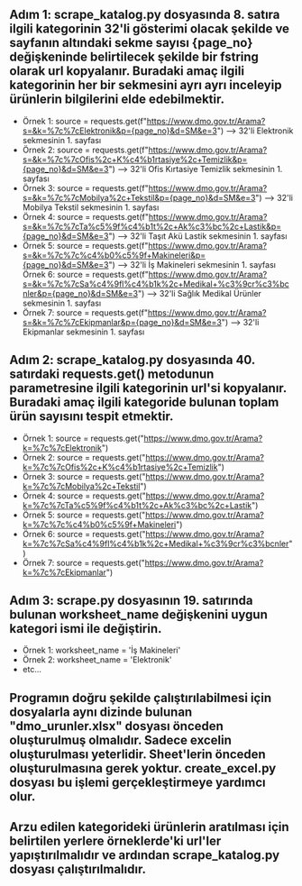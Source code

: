 ## Adım 1: scrape_katalog.py dosyasında 8. satıra ilgili kategorinin 32'li gösterimi olacak şekilde ve sayfanın altındaki sekme sayısı {page_no} değişkeninde belirtilecek şekilde bir fstring olarak url kopyalanır. Buradaki amaç ilgili kategorinin her bir sekmesini ayrı ayrı inceleyip ürünlerin bilgilerini elde edebilmektir.
* Örnek 1: source = requests.get(f"https://www.dmo.gov.tr/Arama?s=&k=%7c%7cElektronik&p={page_no}&d=SM&e=3") --> 32'li Elektronik sekmesinin 1. sayfası
* Örnek 2: source = requests.get(f"https://www.dmo.gov.tr/Arama?s=&k=%7c%7cOfis%2c+K%c4%b1rtasiye%2c+Temizlik&p={page_no}&d=SM&e=3") --> 32'li Ofis Kırtasiye Temizlik sekmesinin 1. sayfası
* Örnek 3: source = requests.get(f"https://www.dmo.gov.tr/Arama?s=&k=%7c%7cMobilya%2c+Tekstil&p={page_no}&d=SM&e=3") --> 32'li Mobilya Tekstil sekmesinin 1. sayfası
* Örnek 4: source = requests.get(f"https://www.dmo.gov.tr/Arama?s=&k=%7c%7cTa%c5%9f%c4%b1t%2c+Ak%c3%bc%2c+Lastik&p={page_no}&d=SM&e=3") --> 32'li Taşıt Akü Lastik sekmesinin 1. sayfası
* Örnek 5: source = requests.get(f"https://www.dmo.gov.tr/Arama?s=&k=%7c%7c%c4%b0%c5%9f+Makineleri&p={page_no}&d=SM&e=3") --> 32'li İş Makineleri sekmesinin 1. sayfası
Örnek 6: source = requests.get(f"https://www.dmo.gov.tr/Arama?s=&k=%7c%7cSa%c4%9fl%c4%b1k%2c+Medikal+%c3%9cr%c3%bcnler&p={page_no}&d=SM&e=3") --> 32'li Sağlık Medikal Ürünler sekmesinin 1. sayfası
* Örnek 7: source = requests.get(f"https://www.dmo.gov.tr/Arama?s=&k=%7c%7cEkipmanlar&p={page_no}&d=SM&e=3") --> 32'li Ekipmanlar sekmesinin 1. sayfası

## Adım 2: scrape_katalog.py dosyasında 40. satırdaki requests.get() metodunun parametresine ilgili kategorinin url'si kopyalanır. Buradaki amaç ilgili kategoride bulunan toplam ürün sayısını tespit etmektir.
* Örnek 1: source = requests.get("https://www.dmo.gov.tr/Arama?k=%7c%7cElektronik")
* Örnek 2: source = requests.get("https://www.dmo.gov.tr/Arama?k=%7c%7cOfis%2c+K%c4%b1rtasiye%2c+Temizlik")
* Örnek 3: source = requests.get("https://www.dmo.gov.tr/Arama?k=%7c%7cMobilya%2c+Tekstil")
* Örnek 4: source = requests.get("https://www.dmo.gov.tr/Arama?k=%7c%7cTa%c5%9f%c4%b1t%2c+Ak%c3%bc%2c+Lastik")
* Örnek 5: source = requests.get("https://www.dmo.gov.tr/Arama?k=%7c%7c%c4%b0%c5%9f+Makineleri")
* Örnek 6: source = requests.get("https://www.dmo.gov.tr/Arama?k=%7c%7cSa%c4%9fl%c4%b1k%2c+Medikal+%c3%9cr%c3%bcnler")
* Örnek 7: source = requests.get("https://www.dmo.gov.tr/Arama?k=%7c%7cEkipmanlar")

## Adım 3: scrape.py dosyasının 19. satırında bulunan worksheet_name değişkenini uygun kategori ismi ile değiştirin.
* Örnek 1: worksheet_name = 'İş Makineleri'
* Örnek 2: worksheet_name = 'Elektronik'
* etc...

## Programın doğru şekilde çalıştırılabilmesi için dosyalarla aynı dizinde bulunan "dmo_urunler.xlsx" dosyası önceden oluşturulmuş olmalıdır. Sadece excelin oluşturulması yeterlidir. Sheet'lerin önceden oluşturulmasına gerek yoktur. create_excel.py dosyası bu işlemi gerçekleştirmeye yardımcı olur.

## Arzu edilen kategorideki ürünlerin aratılması için belirtilen yerlere örneklerde'ki url'ler yapıştırılmalıdır ve ardından scrape_katalog.py dosyası çalıştırılmalıdır.